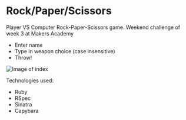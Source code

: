 # Rock/Paper/Scissors

Player VS Computer Rock-Paper-Scissors game. Weekend challenge of week 3 at Makers Academy

- Enter name
- Type in weapon choice (case insensitive)
- Throw!  

![Image of index](https://github.com/rorymcgit/rps-challenge/blob/master/RPS_index.png)  

Technologies used:
- Ruby
- RSpec
- Sinatra
- Capybara
